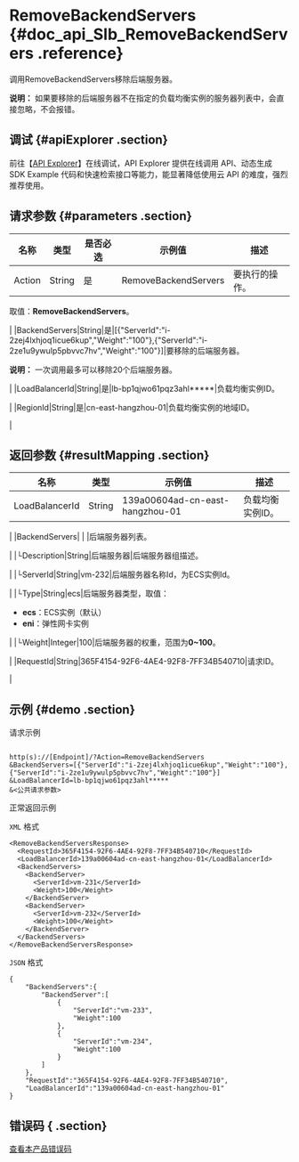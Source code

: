 # RemoveBackendServers {#doc_api_Slb_RemoveBackendServers .reference}

调用RemoveBackendServers移除后端服务器。

**说明：** 如果要移除的后端服务器不在指定的负载均衡实例的服务器列表中，会直接忽略，不会报错。

## 调试 {#apiExplorer .section}

前往【[API Explorer](https://api.aliyun.com/#product=Slb&api=RemoveBackendServers)】在线调试，API Explorer 提供在线调用 API、动态生成 SDK Example 代码和快速检索接口等能力，能显著降低使用云 API 的难度，强烈推荐使用。

## 请求参数 {#parameters .section}

|名称|类型|是否必选|示例值|描述|
|--|--|----|---|--|
|Action|String|是|RemoveBackendServers|要执行的操作。

 取值：**RemoveBackendServers**。

 |
|BackendServers|String|是|\[\{"ServerId":"i-2zej4lxhjoq1icue6kup","Weight":"100"\},\{"ServerId":"i-2ze1u9ywulp5pbvvc7hv","Weight":"100"\}\]|要移除的后端服务器。

 **说明：** 一次调用最多可以移除20个后端服务器。

 |
|LoadBalancerId|String|是|lb-bp1qjwo61pqz3ahl\*\*\*\*\*|负载均衡实例ID。

 |
|RegionId|String|是|cn-east-hangzhou-01|负载均衡实例的地域ID。

 |

## 返回参数 {#resultMapping .section}

|名称|类型|示例值|描述|
|--|--|---|--|
|LoadBalancerId|String|139a00604ad-cn-east-hangzhou-01|负载均衡实例ID。

 |
|BackendServers| | |后端服务器列表。

 |
|└Description|String|后端服务器|后端服务器组描述。

 |
|└ServerId|String|vm-232|后端服务器名称Id，为ECS实例Id。

 |
|└Type|String|ecs|后端服务器类型，取值：

 -   **ecs**：ECS实例（默认）
-   **eni**：弹性网卡实例

 |
|└Weight|Integer|100|后端服务器的权重，范围为**0~100**。

 |
|RequestId|String|365F4154-92F6-4AE4-92F8-7FF34B540710|请求ID。

 |

## 示例 {#demo .section}

请求示例

``` {#request_demo}

http(s)://[Endpoint]/?Action=RemoveBackendServers
&BackendServers=[{"ServerId":"i-2zej4lxhjoq1icue6kup","Weight":"100"},{"ServerId":"i-2ze1u9ywulp5pbvvc7hv","Weight":"100"}]
&LoadBalancerId=lb-bp1qjwo61pqz3ahl*****
&<公共请求参数>

```

正常返回示例

`XML` 格式

``` {#xml_return_success_demo}
<RemoveBackendServersResponse>
  <RequestId>365F4154-92F6-4AE4-92F8-7FF34B540710</RequestId>
  <LoadBalancerId>139a00604ad-cn-east-hangzhou-01</LoadBalancerId>
  <BackendServers>
    <BackendServer>
      <ServerId>vm-231</ServerId>
      <Weight>100</Weight>
    </BackendServer>
    <BackendServer>
      <ServerId>vm-232</ServerId>
      <Weight>100</Weight>
    </BackendServer>
  </BackendServers>
</RemoveBackendServersResponse>

```

`JSON` 格式

``` {#json_return_success_demo}
{
	"BackendServers":{
		"BackendServer":[
			{
				"ServerId":"vm-233",
				"Weight":100
			},
			{
				"ServerId":"vm-234",
				"Weight":100
			}
		]
	},
	"RequestId":"365F4154-92F6-4AE4-92F8-7FF34B540710",
	"LoadBalancerId":"139a00604ad-cn-east-hangzhou-01"
}
```

## 错误码 { .section}

[查看本产品错误码](https://error-center.aliyun.com/status/product/Slb)


